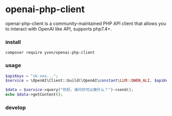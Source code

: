 # openai-php-client

openai-php-client is a community-maintained PHP API client that allows you to interact with OpenAI like API, supports php7.4+.

### install
```shell
composer require yven/openai-php-client
```

### usage
```php
$apiKeys = "sk-xxx...";
$service = \OpenAI\Client::build(\OpenAI\constant\LLM::QWEN_ALI, $apiKeys);

$data = $service->query("你好，请问你可以做什么？")->send();
echo $data->getContent();
```

### develop
